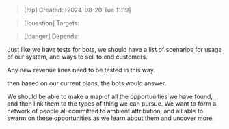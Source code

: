 
>[!tip] Created: [2024-08-20 Tue 11:19]

>[!question] Targets: 

>[!danger] Depends: 

Just like we have tests for bots, we should have a list of scenarios for usage of our system, and ways to sell to end customers.

Any new revenue lines need to be tested in this way.

then based on our current plans, the bots would answer.

We should be able to make a map of all the opportunities we have found, and then link them to the types of thing we can pursue.  We want to form a network of people all committed to ambient attribution, and all able to swarm on these opportunities as we learn about them and uncover more.